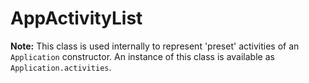 # AppActivityList
**Note:** This class is used internally to represent 'preset' activities of an `Application` constructor. An instance of this class is available as `Application.activities`.

